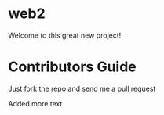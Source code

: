 web2
===========
Welcome to this great new project!

Contributors Guide
====================

Just fork the repo and send me a pull request

Added more text

